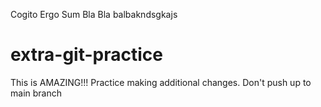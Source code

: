 
Cogito Ergo Sum
Bla Bla balbakndsgkajs
# extra-git-practice
This is AMAZING!!!
Practice making additional changes. Don't push up to main branch
